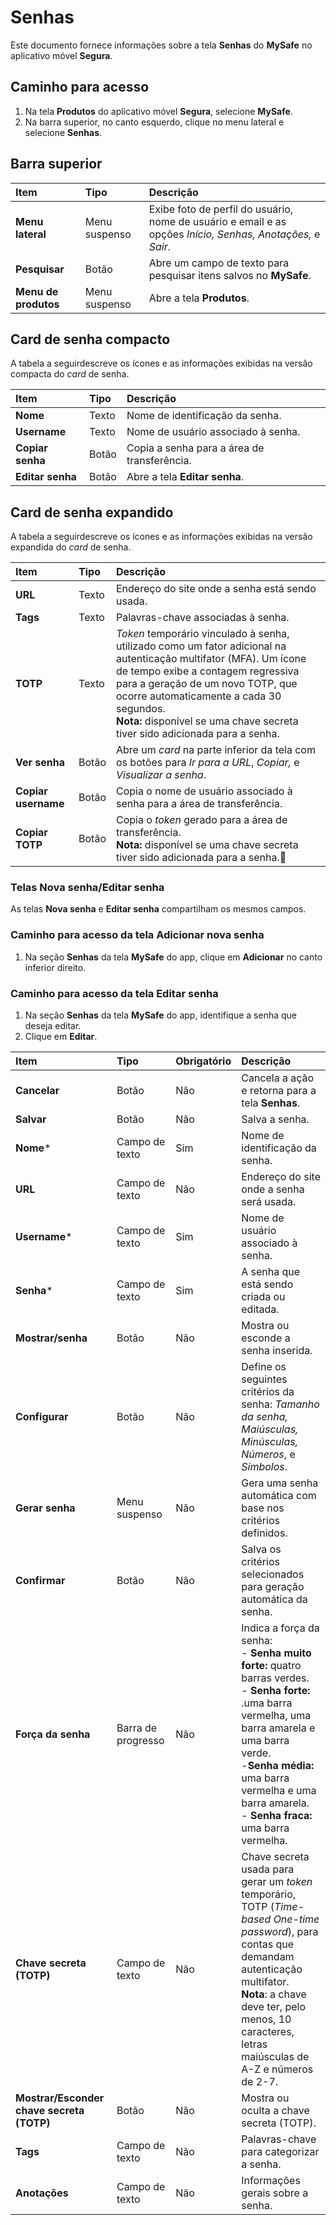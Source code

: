 # Senhas

Este documento fornece informações sobre a tela **Senhas** do **MySafe** no aplicativo móvel **Segura**.

## Caminho para acesso

1. Na tela **Produtos** do aplicativo móvel **Segura**, selecione **MySafe**.  
2. Na barra superior, no canto esquerdo, clique no menu lateral e selecione **Senhas**.

## Barra superior

| Item | Tipo | Descrição |
| :---- | :---- | :---- |
| **Menu lateral** | Menu suspenso | Exibe foto de perfil do usuário, nome de usuário e email e as opções *Início, Senhas, Anotações,* e *Sair*. |
| **Pesquisar** | Botão | Abre um campo de texto para pesquisar itens salvos no **MySafe**. |
| **Menu de produtos** | Menu suspenso | Abre a tela **Produtos**. |

## Card de senha compacto

A tabela a seguirdescreve os ícones e as informações exibidas na versão compacta do *card* de senha.

| Item | Tipo | Descrição |
| :---- | :---- | :---- |
| **Nome** | Texto | Nome de identificação da senha. |
| **Username** | Texto | Nome de usuário associado à senha. |
| **Copiar senha** | Botão  | Copia a senha para a área de transferência. |
| **Editar senha** | Botão  | Abre a tela **Editar senha**. |

## Card de senha expandido

A tabela a seguirdescreve os ícones e as informações exibidas na versão expandida do *card* de senha.

| Item | Tipo | Descrição |
| :---- | :---- | :---- |
| **URL** | Texto | Endereço do site onde a senha está sendo usada. |
| **Tags** | Texto | Palavras-chave associadas à senha. |
| **TOTP** | Texto | *Token* temporário vinculado à senha, utilizado como um fator adicional na autenticação multifator (MFA). Um ícone de tempo exibe a contagem regressiva para a geração de um novo TOTP, que ocorre automaticamente a cada 30 segundos. <br> **Nota:** disponível se uma chave secreta tiver sido adicionada para a senha.  |
| **Ver senha** | Botão  | Abre um *card* na parte inferior da tela com os botões para *Ir para a URL*, *Copiar,* e *Visualizar a senha*. |
| **Copiar username** | Botão  | Copia o nome de usuário associado à senha para a área de transferência. |
| **Copiar TOTP** | Botão | Copia o *token* gerado para a área de transferência. <br> **Nota:**  disponível se uma chave secreta tiver sido adicionada para a senha. |

### Telas Nova senha/Editar senha

As telas **Nova senha** e **Editar senha** compartilham os mesmos campos.

### Caminho para acesso da tela Adicionar nova senha

1. Na seção **Senhas** da tela **MySafe** do app, clique em **Adicionar** no canto inferior direito.

### Caminho para acesso da tela Editar senha

1. Na seção **Senhas** da tela **MySafe** do app, identifique a senha que deseja editar.  
2. Clique em **Editar**.

| Item | Tipo | Obrigatório | Descrição |
| :---- | :---- | :---- | :---- |
| **Cancelar** | Botão | Não | Cancela a ação e retorna para a tela **Senhas**. |
| **Salvar** | Botão | Não | Salva a senha.  |
| **Nome**\* | Campo de texto | Sim | Nome de identificação da senha. |
| **URL** | Campo de texto | Não | Endereço do site onde a senha será usada. |
| **Username**\* | Campo de texto | Sim | Nome de usuário associado à senha. |
| **Senha**\* | Campo de texto | Sim | A senha que está sendo criada ou editada.  |
| **Mostrar/senha** | Botão | Não | Mostra ou esconde a senha inserida. |
| **Configurar** | Botão | Não | Define os seguintes critérios da senha: *Tamanho da senha, Maiúsculas, Minúsculas, Números*, e *Símbolos*.  |
| **Gerar senha** | Menu suspenso | Não | Gera uma senha automática com base nos critérios definidos.  |
| **Confirmar** | Botão | Não | Salva os critérios selecionados para geração automática da senha. |
| **Força da senha** | Barra de progresso | Não | Indica a força da senha: <br> - **Senha muito forte:** quatro barras verdes. <br> - **Senha forte:** .uma barra vermelha, uma barra amarela e uma barra verde. <br> -**Senha média:** uma barra vermelha e uma barra amarela. <br> - **Senha fraca:** uma barra vermelha.   |
| **Chave secreta (TOTP)** | Campo de texto | Não | Chave secreta usada para gerar um *token* temporário, TOTP (*Time-based One-time password*), para contas que demandam autenticação multifator. <br> **Nota**: a chave deve ter, pelo menos, 10 caracteres, letras maiúsculas de A-Z e  números de 2-7.  |
| **Mostrar/Esconder chave secreta (TOTP)** | Botão | Não | Mostra ou oculta a chave secreta (TOTP). |
| **Tags** | Campo de texto | Não | Palavras-chave para categorizar a senha. |
| **Anotações** | Campo de texto | Não | Informações gerais sobre a senha. |


